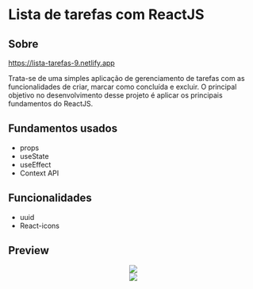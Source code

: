 # Lista de tarefas com ReactJS

## Sobre

https://lista-tarefas-9.netlify.app

Trata-se de uma simples aplicação de gerenciamento de tarefas com as funcionalidades de criar, marcar como concluída e excluir. O principal objetivo no desenvolvimento desse projeto é aplicar os principais fundamentos do ReactJS. 

## Fundamentos usados

- props
- useState
- useEffect
- Context API

## Funcionalidades

- uuid
- React-icons

## Preview

<div align="center">
   <img src="https://user-images.githubusercontent.com/80731196/229433526-dd1730ac-ef09-4571-856f-effd44c39d22.png"> 
</div>

<div align="center">
    <img src="https://user-images.githubusercontent.com/80731196/229433986-313fd3c9-8b25-49c7-b227-a89ed1a11c09.png">
</div>

